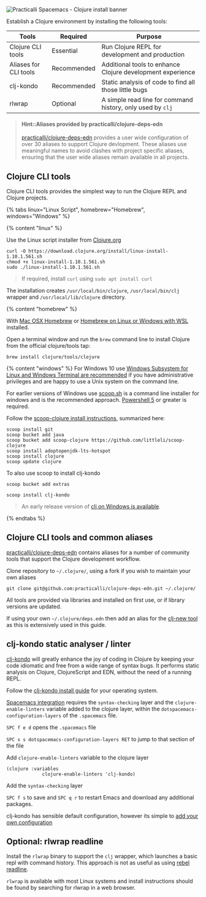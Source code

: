 ![Practicalli Spacemacs - Clojure install banner](https://raw.githubusercontent.com/practicalli/graphic-design/master/practicalli-spacemacs-clojure-install-banner.png)

Establish a Clojure environment by installing the following tools:

| Tools                 | Required    | Purpose                                                    |
|-----------------------|-------------|------------------------------------------------------------|
| Clojure CLI tools     | Essential   | Run Clojure REPL for development and production            |
| Aliases for CLI tools | Recommended | Additional tools to enhance Clojure development experience |
| clj-kondo             | Recommended | Static analysis of code to find all those little bugs      |
| rlwrap                | Optional    | A simple read line for command history, only used by `clj` |

> #### Hint::Aliases provided by practicalli/clojure-deps-edn
> [practicalli/clojure-deps-edn](https://github.com/practicalli/clojure-deps-edn) provides a user wide configuration of over 30 aliases to support Clojure devlopment.  These aliases use meaningful names to avoid clashes with project specific aliases, ensuring that the user wide aliases remain available in all projects.


## Clojure CLI tools
Clojure CLI tools provides the simplest way to run the Clojure REPL and Clojure projects.

<!-- Operating System specific instructions -->
{% tabs linux="Linux Script", homebrew="Homebrew", windows="Windows" %}

<!-- Ubuntu install -->
{% content "linux" %}

Use the Linux script installer from [Clojure.org](https://clojure.org/guides/getting_started#_installation_on_linux)

```shell
curl -O https://download.clojure.org/install/linux-install-1.10.1.561.sh
chmod +x linux-install-1.10.1.561.sh
sudo ./linux-install-1.10.1.561.sh
```
> If required, install `curl` using `sudo apt install curl`

The installation creates `/usr/local/bin/clojure`, `/usr/local/bin/clj` wrapper and `/usr/local/lib/clojure` directory.


<!-- Homebrew (MacOSX) install -->
{% content "homebrew" %}

With [Mac OSX Homebrew](https://brew.sh/) or [Homebrew on Linux or Windows with WSL](https://docs.brew.sh/Homebrew-on-Linux) installed.

Open a terminal window and run the `brew` command line to install Clojure from the official clojure/tools tap:

```shell
brew install clojure/tools/clojure
```

<!-- Windows install with scoop.sh -->
{% content "windows" %}
For Windows 10 use [Windows Subsystem for Linux and Windows Terminal are recommended](https://conan.is/blogging/clojure-on-windows.html) if you have administrative privileges and are happy to use a Unix system on the command line.

For earlier versions of Windows use [scoop.sh](https://scoop.sh/) is a command line installer for windows and is the recommended approach.  [Powershell 5](https://aka.ms/wmf5download) or greater is required.

Follow the [scoop-clojure install instructions](https://github.com/littleli/scoop-clojure), summarized here:

```shell
scoop install git
scoop bucket add java
scoop bucket add scoop-clojure https://github.com/littleli/scoop-clojure
scoop install adoptopenjdk-lts-hotspot
scoop install clojure
scoop update clojure
```

To also use scoop to install clj-kondo

```shell
scoop bucket add extras

scoop install clj-kondo
```

> An early release version of [clj on Windows is available](https://github.com/clojure/tools.deps.alpha/wiki/clj-on-Windows).

{% endtabs %}
<!-- End of Operating System specific instructions -->

## Clojure CLI tools and common aliases
[practicalli/clojure-deps-edn](https://github.com/practicalli/clojure-deps-edn) contains aliases for a number of community tools that support the Clojure development workflow.

Clone repository to `~/.clojure/`, using a fork if you wish to maintain your own aliases

```shell
git clone git@github.com:practicalli/clojure-deps-edn.git ~/.clojure/
```

All tools are provided via libraries and installed on first use, or if library versions are updated.

If using your own `~/.clojure/deps.edn` then add an alias for the [clj-new tool](https://github.com/seancorfield/clj-new#getting-started) as this is extensively used in this guide.


## clj-kondo static analyser / linter
[clj-kondo](https://github.com/borkdude/clj-kondo/blob/master/doc/install.md) will greatly enhance the joy of coding in Clojure by keeping your code idiomatic and free from a wide range of syntax bugs.  It performs static analysis on Clojure, ClojureScript and EDN, without the need of a running REPL.

Follow the [clj-kondo install guide](https://github.com/borkdude/clj-kondo/blob/master/doc/install.md) for your operating system.

[Spacemacs integration](https://github.com/borkdude/clj-kondo/blob/master/doc/editor-integration.md#spacemacs) requires the `syntax-checking` layer and the `clojure-enable-linters` variable added to the clojure layer, within the `dotspacemacs-configuration-layers` of the `.spacemacs` file.

`SPC f e d` opens the `.spacemacs` file

`SPC s s dotspacemacs-configuration-layers RET` to jump to that section of the file

Add `clojure-enable-linters` variable to the clojure layer

```elisp
(clojure :variables
             clojure-enable-linters 'clj-kondo)
```

Add the `syntax-checking` layer

`SPC f s` to save and `SPC q r` to restart Emacs and download any additional packages.

clj-kondo has sensible default configuration, however its simple to [add your own configuration](https://github.com/borkdude/clj-kondo/blob/master/doc/config.md)


## Optional: rlwrap readline
Install the `rlwrap` binary to support the `clj` wrapper, which launches a basic repl with command history.  This approach is not as useful as using [rebel readline](/repl-driven-development/rebel-readline/).

`rlwrap` is available with most Linux systems and install instructions should be found by searching for rlwrap in a web browser.

